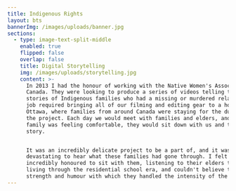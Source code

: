 ```yaml
---
title: Indigenous Rights
layout: bts
bannerImg: /images/uploads/banner.jpg
sections:
  - type: image-text-split-middle
    enabled: true
    flipped: false
    overlap: false
    title: Digital Storytelling
    img: /images/uploads/storytelling.jpg
    content: >-
      In 2013 I had the honour of working with the Native Women's Association of
      Canada. They were looking to produce a series of videos telling the
      stories of Indigenous families who had a missing or murdered relative. The
      job required bringing all of our filming and editing gear to a hotel in
      Ottawa, where families from around Canada were staying for the duration of
      the project. Each day we would meet with families and elders, and when a
      family was feeling comfortable, they would sit down with us and tell their
      story.


      It was an incredibly delicate project to be a part of, and it was
      devastating to hear what these families had gone through. I felt
      incredibly honoured to sit with them, listening to their elders talk about
      living through the residential school era, and couldn't believe the
      strength and humour with which they handled the intensity of the week.
---
```

